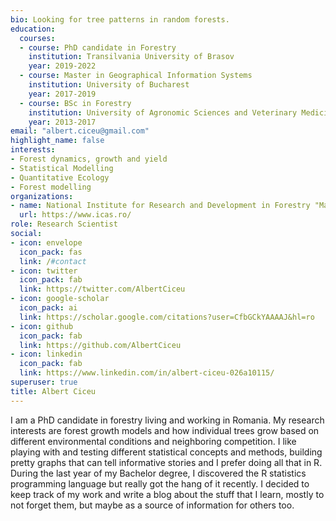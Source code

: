 ```yaml
---
bio: Looking for tree patterns in random forests.
education:
  courses:
  - course: PhD candidate in Forestry
    institution: Transilvania University of Brasov
    year: 2019-2022
  - course: Master in Geographical Information Systems
    institution: University of Bucharest
    year: 2017-2019
  - course: BSc in Forestry
    institution: University of Agronomic Sciences and Veterinary Medicine of Bucharest
    year: 2013-2017
email: "albert.ciceu@gmail.com"
highlight_name: false
interests:
- Forest dynamics, growth and yield
- Statistical Modelling
- Quantitative Ecology
- Forest modelling
organizations:
- name: National Institute for Research and Development in Forestry "Marin Dracea"
  url: https://www.icas.ro/
role: Research Scientist
social:
- icon: envelope
  icon_pack: fas
  link: /#contact
- icon: twitter
  icon_pack: fab
  link: https://twitter.com/AlbertCiceu
- icon: google-scholar
  icon_pack: ai
  link: https://scholar.google.com/citations?user=CfbGCkYAAAAJ&hl=ro
- icon: github
  icon_pack: fab
  link: https://github.com/AlbertCiceu
- icon: linkedin
  icon_pack: fab
  link: https://www.linkedin.com/in/albert-ciceu-026a10115/
superuser: true
title: Albert Ciceu
---
```


I am a PhD candidate in forestry living and working in Romania. My research interests are forest growth models and how individual trees grow based on different environmental conditions and neighboring competition. I like playing with and testing different statistical concepts and methods, building pretty graphs that can tell informative stories and I prefer doing all that in R. During the last year of my Bachelor degree, I discovered the R statistics programming language but really got the hang of it recently. I decided to keep track of my work and write a blog about the stuff that I learn, mostly to not forget them, but maybe as a source of information for others too. 




